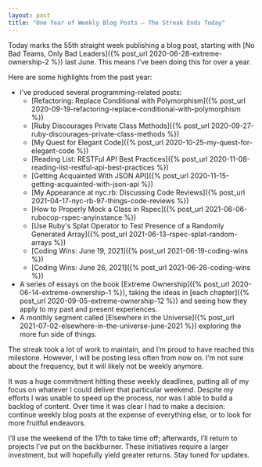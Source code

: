 ```yaml
---
layout: post
title: "One Year of Weekly Blog Posts – The Streak Ends Today"
---
```


Today marks the 55th straight week publishing a blog post, starting with [No Bad Teams, Only Bad Leaders]({% post_url 2020-06-28-extreme-ownership-2 %}) last June. This means I’ve been doing this for over a year.

Here are some highlights from the past year:
- I’ve produced several programming-related posts:
  - [Refactoring: Replace Conditional with Polymorphism]({% post_url 2020-09-19-refactoring-replace-conditional-with-polymorphism %})
  - [Ruby Discourages Private Class Methods]({% post_url 2020-09-27-ruby-discourages-private-class-methods %})
  - [My Quest for Elegant Code]({% post_url 2020-10-25-my-quest-for-elegant-code %})
  - [Reading List: RESTFul API Best Practices]({% post_url 2020-11-08-reading-list-restful-api-best-practices %})
  - [Getting Acquainted With JSON API]({% post_url 2020-11-15-getting-acquainted-with-json-api %})
  - [My Appearance at nyc.rb: Discussing Code Reviews]({% post_url 2021-04-17-nyc-rb-97-things-code-reviews %})
  - [How to Properly Mock a Class in Rspec]({% post_url 2021-06-06-rubocop-rspec-anyinstance %})
  - [Use Ruby's Splat Operator to Test Presence of a Randomly Generated Array]({% post_url 2021-06-13-rspec-splat-random-arrays %})
  - [Coding Wins: June 19, 2021]({% post_url 2021-06-19-coding-wins %})
  - [Coding Wins: June 26, 2021]({% post_url 2021-06-26-coding-wins %})
- A series of essays on the book [Extreme Ownership]({% post_url 2020-06-14-extreme-ownership-1 %}), taking the ideas in [each chapter]({% post_url 2020-09-05-extreme-ownership-12 %}) and seeing how they apply to my past and present experiences.
- A monthly segment called [Elsewhere in the Universe]({% post_url 2021-07-02-elsewhere-in-the-universe-june-2021 %}) exploring the more fun side of things.

The streak took a lot of work to maintain, and I’m proud to have reached this milestone. However, I will be posting less often from now on. I’m not sure about the frequency, but it will likely not be weekly anymore.

It was a huge commitment hitting these weekly deadlines, putting all of my focus on whatever I could deliver that particular weekend. Despite my efforts I was unable to speed up the process, nor was I able to build a backlog of content. Over time it was clear I had to make a decision: continue weekly blog posts at the expense of everything else, or to look for more fruitful endeavors.

I’ll use the weekend of the 17th to take time off; afterwards, I’ll return to projects I’ve put on the backburner. These initiatives require a larger investment, but will hopefully yield greater returns. Stay tuned for updates.
